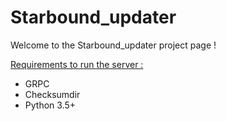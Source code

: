 # Starbound_updater

Welcome to the Starbound_updater project page !

<u>Requirements to run the server :</u>

- GRPC
- Checksumdir
- Python 3.5+
